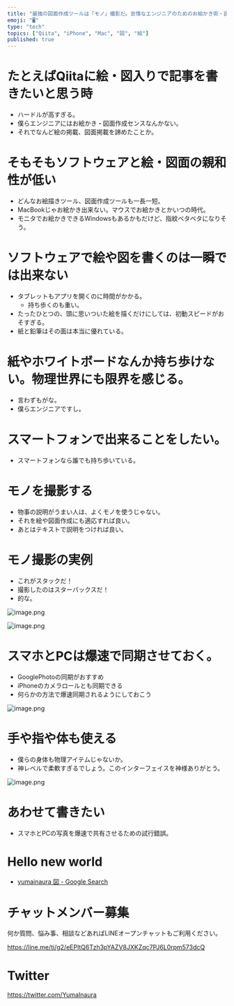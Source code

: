 ```yaml
---
title: "最強の図面作成ツールは「モノ」撮影だ。怠惰なエンジニアのためのお絵かき術・説明術。"
emoji: "🖥"
type: "tech"
topics: ["Qiita", "iPhone", "Mac", "図", "絵"]
published: true
---
```


# たとえばQiitaに絵・図入りで記事を書きたいと思う時

- ハードルが高すぎる。
- 僕らエンジニアにはお絵かき・図面作成センスなんかない。
- それでなんど絵の掲載、図面掲載を諦めたことか。

# そもそもソフトウェアと絵・図面の親和性が低い

- どんなお絵描きツール、図面作成ツールも一長一短。
- MacBookじゃお絵かき出来ない。マウスでお絵かきとかいつの時代。
- モニタでお絵かきできるWindowsもあるかもだけど、指紋ベタベタになりそう。

# ソフトウェアで絵や図を書くのは一瞬では出来ない

- タブレットもアプリを開くのに時間がかかる。
  - 持ち歩くのも重い。
- たったひとつの、頭に思いついた絵を描くだけにしては、初動スピードがおそすぎる。
- 紙と鉛筆はその面は本当に優れている。

# 紙やホワイトボードなんか持ち歩けない。物理世界にも限界を感じる。

- 言わずもがな。
- 僕らエンジニアですし。


# スマートフォンで出来ることをしたい。

- スマートフォンなら誰でも持ち歩いている。

# モノを撮影する

- 物事の説明がうまい人は、よくモノを使うじゃない。
- それを絵や図面作成にも適応すれば良い。
- あとはテキストで説明をつければ良い。

# モノ撮影の実例

- これがスタックだ！
- 撮影したのはスターバックスだ！
- 的な。

![image.png](https://qiita-image-store.s3.amazonaws.com/0/89618/bf2a5e85-73a6-1d06-29e2-bcdfb6635a1e.png)


![image.png](https://qiita-image-store.s3.amazonaws.com/0/89618/01af19c5-f9dd-a931-6573-e9215f85dff9.png)


# スマホとPCは爆速で同期させておく。

- GooglePhotoの同期がおすすめ
- iPhoneのカメラロールとも同期できる
- 何らかの方法で爆速同期されるようにしておこう

![image.png](https://qiita-image-store.s3.amazonaws.com/0/89618/12407fc8-8e56-e3f7-c108-c6f7db675a8d.png)

# 手や指や体も使える

- 僕らの身体も物理アイテムじゃないか。
- 神レベルで柔軟すぎるでしょう。このインターフェイスを神様ありがとう。

![image.png](https://qiita-image-store.s3.amazonaws.com/0/89618/e9e48aea-eb9a-b43d-b303-9588d3248ff0.png)

# あわせて書きたい

- スマホとPCの写真を爆速で共有させるための試行錯誤。

# Hello new world

- [yumainaura 図 - Google Search](https://www.google.co.jp/search?q=yumainaura+what&oq=yumainaura+図&aqs=chrome..69i57j69i60l3j69i64l2.5499j0j4&sourceid=chrome&ie=UTF-8)









<!-- Update From Qiita API -->

# チャットメンバー募集


何か質問、悩み事、相談などあればLINEオープンチャットもご利用ください。

https://line.me/ti/g2/eEPltQ6Tzh3pYAZV8JXKZqc7PJ6L0rpm573dcQ





# Twitter


https://twitter.com/YumaInaura


<!-- Update From Qiita API -->


